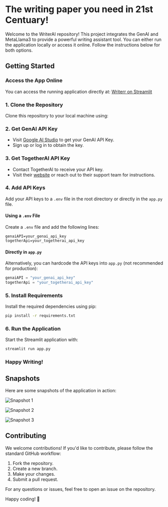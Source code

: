 # The writing paper you need in 21st Centuary!

Welcome to the WriterAI repository! This project integrates the GenAI and MetaLlama3 to provide a powerful writing assistant tool. You can either run the application locally or access it online. Follow the instructions below for both options.

## Getting Started

### Access the App Online
You can access the running application directly at:
[Writerr on Streamlit](https://writerr.streamlit.app/)

### 1. Clone the Repository
Clone this repository to your local machine using:


### 2. Get GenAI API Key
- Visit [Google AI Studio](https://ai.google.com) to get your GenAI API Key.
- Sign up or log in to obtain the key.

### 3. Get TogetherAI API Key
- Contact TogetherAI to receive your API key.
- Visit their [website](https://together.ai) or reach out to their support team for instructions.

### 4. Add API Keys
Add your API keys to a `.env` file in the root directory or directly in the `app.py` file.

#### Using a `.env` File
Create a `.env` file and add the following lines:
```dotenv
genaiAPI=your_genai_api_key
togetherApi=your_togetherai_api_key
```

#### Directly in `app.py`
Alternatively, you can hardcode the API keys into `app.py` (not recommended for production):
```python
genaiAPI = "your_genai_api_key"
togetherApi = "your_togetherai_api_key"
```

### 5. Install Requirements
Install the required dependencies using pip:
```bash
pip install -r requirements.txt
```

### 6. Run the Application
Start the Streamlit application with:
```bash
streamlit run app.py
```

### Happy Writing!

## Snapshots

Here are some snapshots of the application in action:

![Snapshot 1](https://github.com/user-attachments/assets/d28811a3-16b1-4bd2-9083-77f0e9417d4c)

![Snapshot 2](https://github.com/user-attachments/assets/e13718e5-1393-4ea9-b9b4-4ce600e72995)

![Snapshot 3](https://github.com/user-attachments/assets/7a4c9889-4c93-4bd9-826f-16143507fcdf)

## Contributing

We welcome contributions! If you'd like to contribute, please follow the standard GitHub workflow:
1. Fork the repository.
2. Create a new branch.
3. Make your changes.
4. Submit a pull request.



For any questions or issues, feel free to open an issue on the repository.

Happy coding! 🚀
